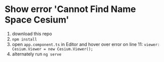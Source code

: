# Show error 'Cannot Find Name Space Cesium'

1. download this repo
2. `npm install`
3. open `app.component.ts` in Editor and hover over error on line 11: `viewer: Cesium.Viewer = new Cesium.Viewer();`
4. alternately run `ng serve`

